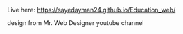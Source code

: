Live here: https://sayedayman24.github.io/Education_web/




design from Mr. Web Designer youtube channel

